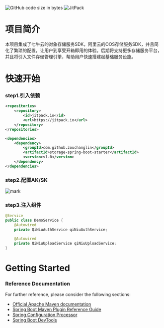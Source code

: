 
![GitHub code size in bytes](https://img.shields.io/github/languages/code-size/zouchanglin/storage-spring-boot-starter)
![JitPack](https://img.shields.io/jitpack/v/github/zouchanglin/storage-spring-boot-starter)

# 项目简介
本项目集成了七牛云的对象存储服务SDK，阿里云的OOS存储服务SDK，并且简化了繁琐的配置，让用户到享受开箱即用的体验。后期将支持更多存储服务平台，并且将引入文件存储管理引擎，帮助用户快速搭建起基础服务设施。

# 快速开始
### step1.引入依赖
```xml
<repositories>
    <repository>
        <id>jitpack.io</id>
        <url>https://jitpack.io</url>
    </repository>
</repositories>

<dependencies>
    <dependency>
        <groupId>com.github.zouchanglin</groupId>
        <artifactId>storage-spring-boot-starter</artifactId>
        <version>v1.0</version>
    </dependency>
</dependencies>
```
### step2.配置AK/SK
![mark](https://img.zouchanglin.cn///20200604/NzAeTTgkKCJ7.png)

### step3.注入组件
```java
@Service
public class DemoService {
    @Autowired
    private QiNiuAuthService qiNiuAuthService;

    @Autowired
    private QiNiuUploadService qiNiuUploadService;
}
```

# Getting Started
### Reference Documentation
For further reference, please consider the following sections:

* [Official Apache Maven documentation](https://maven.apache.org/guides/index.html)
* [Spring Boot Maven Plugin Reference Guide](https://docs.spring.io/spring-boot/docs/2.3.0.RELEASE/maven-plugin/)
* [Spring Configuration Processor](https://docs.spring.io/spring-boot/docs/2.3.0.RELEASE/reference/htmlsingle/#configuration-metadata-annotation-processor)
* [Spring Boot DevTools](https://docs.spring.io/spring-boot/docs/2.3.0.RELEASE/reference/htmlsingle/#using-boot-devtools)

